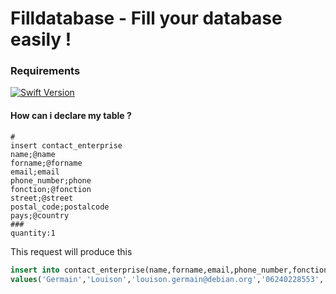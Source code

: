 # Filldatabase - Fill your database easily !


### Requirements
[![Swift Version](https://img.shields.io/badge/Swift-3.1-orange.svg?style=flat-square)](https://swift.org) 


#### How can i declare my table ?
```
#
insert contact_enterprise
name;@name
forname;@forname
email;email
phone_number;phone
fonction;@fonction
street;@street
postal_code;postalcode
pays;@country
###
quantity:1
```

This request will produce this

```SQL
insert into contact_enterprise(name,forname,email,phone_number,fonction,street,postal_code,pays)
values('Germain','Louison','louison.germain@debian.org','06240228553','Electricien','37, ALLEE DES MERLES',03613,'Sao Tomé-et-Principe');
```
